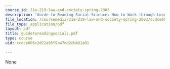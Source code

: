 ```yaml
---
course_id: 21a-219-law-and-society-spring-2003
description: 'Guide to Reading Social Science: How to Work through Long Reading Assignments'
file_location: /coursemedia/21a-219-law-and-society-spring-2003/ccdce006c2d22a95f9a47dd2cb481a01_guidetoreadingsocials.pdf
file_type: application/pdf
layout: pdf
title: guidetoreadingsocials.pdf
type: course
uid: ccdce006c2d22a95f9a47dd2cb481a01

---
```

None
